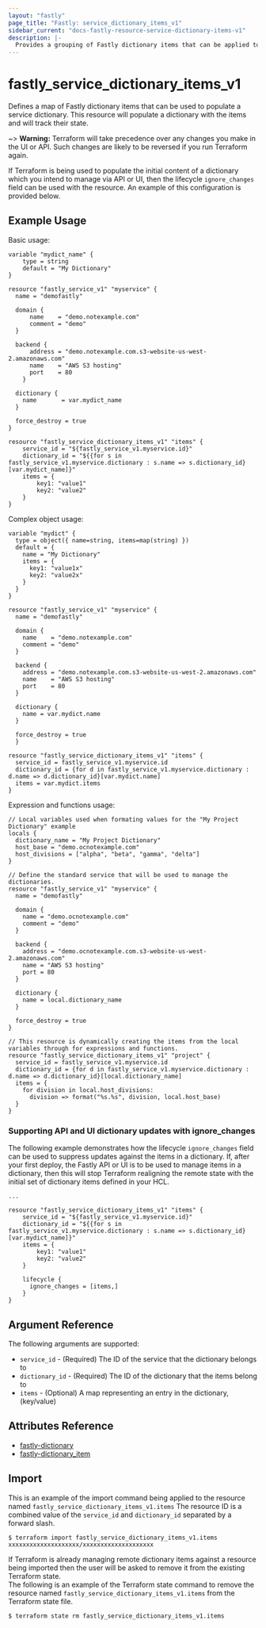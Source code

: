 ```yaml
---
layout: "fastly"
page_title: "Fastly: service_dictionary_items_v1"
sidebar_current: "docs-fastly-resource-service-dictionary-items-v1"
description: |-
  Provides a grouping of Fastly dictionary items that can be applied to a service. 
---
```


# fastly_service_dictionary_items_v1

Defines a map of Fastly dictionary items that can be used to populate a service dictionary.  This resource will populate a dictionary with the items and will track their state.


~> **Warning:** Terraform will take precedence over any changes you make in the UI or API. Such changes are likely to be reversed if you run Terraform again.  

If Terraform is being used to populate the initial content of a dictionary which you intend to manage via API or UI, then the lifecycle `ignore_changes` field can be used with the resource.  An example of this configuration is provided below.    


## Example Usage

Basic usage:

```hcl
variable "mydict_name" {
	type = string
	default = "My Dictionary"
}

resource "fastly_service_v1" "myservice" {
  name = "demofastly"

  domain {
      name    = "demo.notexample.com"
      comment = "demo"
  }

  backend {
      address = "demo.notexample.com.s3-website-us-west-2.amazonaws.com"
      name    = "AWS S3 hosting"
      port    = 80
    }

  dictionary {
	name       = var.mydict_name
  }

  force_destroy = true
}

resource "fastly_service_dictionary_items_v1" "items" {
    service_id = "${fastly_service_v1.myservice.id}"
    dictionary_id = "${{for s in fastly_service_v1.myservice.dictionary : s.name => s.dictionary_id}[var.mydict_name]}"
    items = {
        key1: "value1"
        key2: "value2"
    }
}
```

Complex object usage:

```hcl
variable "mydict" {
  type = object({ name=string, items=map(string) })
  default = {
    name = "My Dictionary"
    items = {
      key1: "value1x"
      key2: "value2x"
    }
  }
}

resource "fastly_service_v1" "myservice" {
  name = "demofastly"

  domain {
    name    = "demo.notexample.com"
    comment = "demo"
  }

  backend {
    address = "demo.notexample.com.s3-website-us-west-2.amazonaws.com"
    name    = "AWS S3 hosting"
    port    = 80
  }

  dictionary {
    name = var.mydict.name
  }

  force_destroy = true
  }

resource "fastly_service_dictionary_items_v1" "items" {
  service_id = fastly_service_v1.myservice.id
  dictionary_id = {for d in fastly_service_v1.myservice.dictionary : d.name => d.dictionary_id}[var.mydict.name]
  items = var.mydict.items
}
```

Expression and functions usage:

```hcl
// Local variables used when formating values for the "My Project Dictionary" example
locals {
  dictionary_name = "My Project Dictionary"
  host_base = "demo.ocnotexample.com"
  host_divisions = ["alpha", "beta", "gamma", "delta"]
}

// Define the standard service that will be used to manage the dictionaries.
resource "fastly_service_v1" "myservice" {
  name = "demofastly"

  domain {
    name = "demo.ocnotexample.com"
    comment = "demo"
  }

  backend {
    address = "demo.ocnotexample.com.s3-website-us-west-2.amazonaws.com"
    name = "AWS S3 hosting"
    port = 80
  }

  dictionary {
    name = local.dictionary_name
  }

  force_destroy = true
}

// This resource is dynamically creating the items from the local variables through for expressions and functions.
resource "fastly_service_dictionary_items_v1" "project" {
  service_id = fastly_service_v1.myservice.id
  dictionary_id = {for d in fastly_service_v1.myservice.dictionary : d.name => d.dictionary_id}[local.dictionary_name]
  items = {
    for division in local.host_divisions:
      division => format("%s.%s", division, local.host_base)
  }
}
```

### Supporting API and UI dictionary updates with ignore_changes

The following example demonstrates how the lifecycle `ignore_changes` field can be used to suppress updates against the 
items in a dictionary.  If, after your first deploy, the Fastly API or UI is to be used to manage items in a dictionary, then this will stop Terraform realigning the remote state with the initial set of dictionary items defined in your HCL.

```hcl
...

resource "fastly_service_dictionary_items_v1" "items" {
    service_id = "${fastly_service_v1.myservice.id}"
    dictionary_id = "${{for s in fastly_service_v1.myservice.dictionary : s.name => s.dictionary_id}[var.mydict_name]}"
    items = {
        key1: "value1"
        key2: "value2"
    }
    
    lifecycle {
      ignore_changes = [items,]
    }
}
```


## Argument Reference

The following arguments are supported:

* `service_id` - (Required) The ID of the service that the dictionary belongs to
* `dictionary_id` - (Required) The ID of the dictionary that the items belong to
* `items` - (Optional) A map representing an entry in the dictionary, (key/value)


## Attributes Reference

* [fastly-dictionary](https://docs.fastly.com/api/config#dictionary)
* [fastly-dictionary_item](https://docs.fastly.com/api/config#dictionary_item)

## Import

This is an example of the import command being applied to the resource named `fastly_service_dictionary_items_v1.items`
The resource ID is a combined value of the `service_id` and `dictionary_id` separated by a forward slash.

```
$ terraform import fastly_service_dictionary_items_v1.items xxxxxxxxxxxxxxxxxxxx/xxxxxxxxxxxxxxxxxxxx
```

If Terraform is already managing remote dictionary items against a resource being imported then the user will be asked to remove it from the existing Terraform state.  
The following is an example of the Terraform state command to remove the resource named `fastly_service_dictionary_items_v1.items` from the Terraform state file.

```
$ terraform state rm fastly_service_dictionary_items_v1.items
``` 
